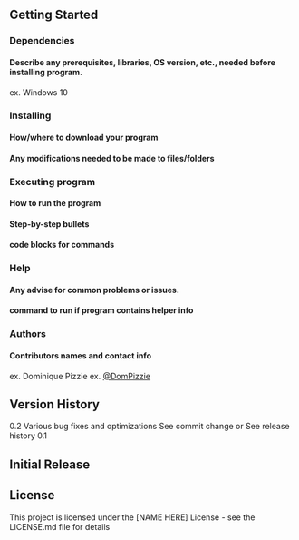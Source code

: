 
## Getting Started
### Dependencies
#### Describe any prerequisites, libraries, OS version, etc., needed before installing program.
ex. Windows 10

### Installing
#### How/where to download your program
#### Any modifications needed to be made to files/folders

### Executing program
#### How to run the program
#### Step-by-step bullets
#### code blocks for commands

### Help
#### Any advise for common problems or issues.
#### command to run if program contains helper info

### Authors
#### Contributors names and contact info
ex. Dominique Pizzie
ex. [@DomPizzie](https://pages.github.com/)


## Version History
0.2
Various bug fixes and optimizations
See commit change or See release history
0.1

## Initial Release

## License
This project is licensed under the [NAME HERE] License - see the LICENSE.md file for details
